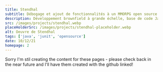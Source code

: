```yaml
---
title: Stendhal
subtitle: Débogage et ajout de fonctionnalités à un MMORPG open source avec 10 000 lignes de code
description: Développement brownfield à grande échelle, base de code Java open source. J'ai amélioré ma capacité à naviguer et à comprendre le code des autres tout en réalisant certains des avantages du développement piloté par les tests.
src: /images/projects/stendhal.webp
placeHolderSrc: /images/projects/stendhal-placeholder.webp
alt: Oeuvre de Stendhal
tags: ['java', 'junit', 'opensource']
date: 10/12/21
homepage: 2
---
```


Sorry I'm stil creating the content for these pages - please check back in the near future and I'll have them created with the github linked!

